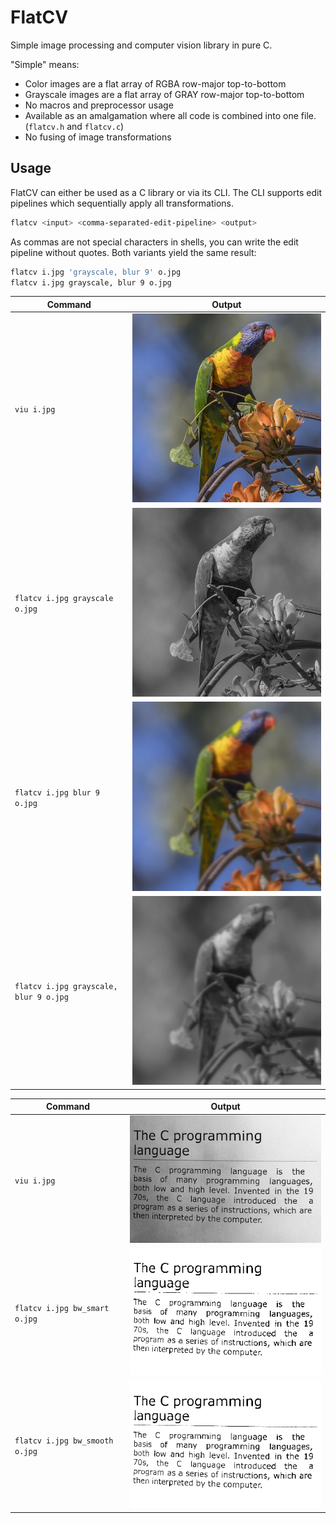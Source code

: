 # FlatCV

Simple image processing and computer vision library in pure C.

"Simple" means:

- Color images are a flat array of RGBA row-major top-to-bottom
- Grayscale images are a flat array of GRAY row-major top-to-bottom
- No macros and preprocessor usage
- Available as an amalgamation where all code is combined into one file.
    (`flatcv.h` and `flatcv.c`)
- No fusing of image transformations


## Usage

FlatCV can either be used as a C library or via its CLI.
The CLI supports edit pipelines which sequentially apply all transformations.

```sh
flatcv <input> <comma-separated-edit-pipeline> <output>
```

As commas are not special characters in shells,
you can write the edit pipeline without quotes.
Both variants yield the same result:

```sh
flatcv i.jpg 'grayscale, blur 9' o.jpg
flatcv i.jpg grayscale, blur 9 o.jpg
```

Command | Output
--------|-------
`viu i.jpg` | ![Parrot](./imgs/parrot.jpeg)
`flatcv i.jpg grayscale o.jpg` | ![Parrot Grayscale](./imgs/parrot_grayscale.jpeg)
`flatcv i.jpg blur 9 o.jpg` | ![Parrot Blur](./imgs/parrot_blur.jpeg)
`flatcv i.jpg grayscale, blur 9 o.jpg` | ![Parrot Grayscale and Blur](./imgs/parrot_grayscale_blur.jpeg)

Command | Output
--------|-------
`viu i.jpg` | ![Parrot](./imgs/page.png)
`flatcv i.jpg bw_smart o.jpg` | ![Smart Binarization](./imgs/page_bw_smart.png)
`flatcv i.jpg bw_smooth o.jpg` | ![Smooth Binarization](./imgs/page_bw_smooth.png)
